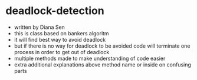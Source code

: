 # deadlock-detection
* written by Diana Sen   
* this is class based on bankers algoritm   
* it will find best way to avoid deadlock   
* but if there is no way for deadlock to be avoided code will terminate one process in order to get out of deadlock   
* multiple methods made to make understanding of code easier  
* extra additional explanations above method name or inside on confusing parts 
